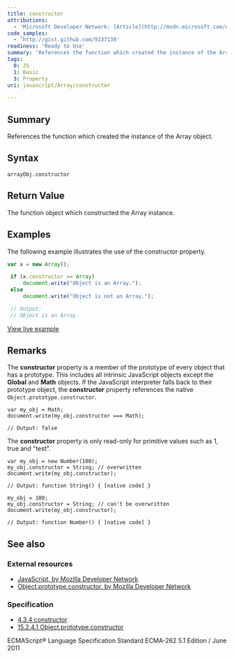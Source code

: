 ```yaml
---
title: constructor
attributions:
  - 'Microsoft Developer Network: [Article](http://msdn.microsoft.com/en-us/library/ie/jj155291(v=vs.94).aspx)'
code_samples:
  - 'http://gist.github.com/9237139'
readiness: 'Ready to Use'
summary: 'References the function which created the instance of the Array object.'
tags:
  0: JS
  1: Basic
  3: Property
uri: javascript/Array/constructor

---
```

## Summary

References the function which created the instance of the Array object.

## Syntax

    arrayObj.constructor

## Return Value

The function object which constructed the Array instance.

## Examples

The following example illustrates the use of the constructor property.

``` js
var x = new Array();

 if (x.constructor == Array)
     document.write("Object is an Array.");
 else
     document.write("Object is not an Array.");

 // Output:
 // Object is an Array.
```

[View live example](http://code.webplatform.org/gist/9237139)

## Remarks

The **constructor** property is a member of the prototype of every object that has a prototype. This includes all intrinsic JavaScript objects except the **Global** and **Math** objects. If the JavaScript interpreter falls back to their prototype object, the **constructor** property references the native `Object.prototype.constructor`.

    var my_obj = Math;
    document.write(my_obj.constructor === Math);

    // Output: false

The **constructor** property is only read-only for primitive values such as 1, true and "test".

    var my_obj = new Number(100);
    my_obj.constructor = String; // overwritten
    document.write(my_obj.constructor);

    // Output: function String() { [native code] }

    my_obj = 100;
    my_obj.constructor = String; // can't be overwritten
    document.write(my_obj.constructor);

    // Output: function Number() { [native code] }

## See also

### External resources

-   [JavaScript, by Mozilla Developer Network](https://developer.mozilla.org/en-US/docs/Web/JavaScript)
-   [Object.prototype.constructor, by Mozilla Developer Network](https://developer.mozilla.org/en-US/docs/Web/JavaScript/Reference/Global_Objects/Object/constructor)

### Specification

-   [4.3.4 constructor](http://www.ecma-international.org/ecma-262/5.1/#sec-4.3.4)
-   [15.2.4.1 Object.prototype.constructor](http://www.ecma-international.org/ecma-262/5.1/#sec-15.2.4.1)

ECMAScript® Language Specification Standard ECMA-262 5.1 Edition / June 2011

